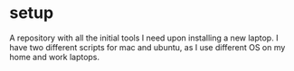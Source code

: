 # setup

A repository with all the initial tools I need upon installing a new laptop.
I have two different scripts for mac and ubuntu, as I use different OS on my home and work laptops.
